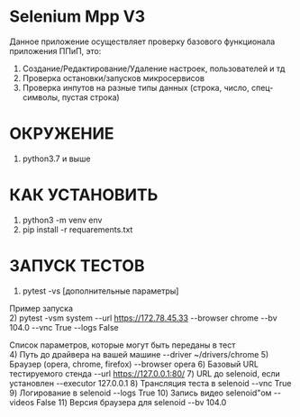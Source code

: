 # Selenium Mpp V3
Данное приложение осуществляет проверку базового функционала приложения ППиП, это:
1) Создание/Редактирование/Удаление настроек, пользователей и тд
2) Проверка остановки/запусков микросервисов
3) Проверка инпутов на разные типы данных (строка, число, спец-символы, пустая строка)

# ОКРУЖЕНИЕ
1) python3.7 и выше

# КАК УСТАНОВИТЬ
1) python3 -m venv env
2) pip install -r requarements.txt

# ЗАПУСК ТЕСТОВ
1) pytest -vs [дополнительные параметры]

Пример запуска \
2) pytest -vsm system --url https://172.78.45.33 --browser chrome --bv 104.0 --vnc True --logs False

Список параметров, которые могут быть переданы в тест \
4) Путь до драйвера на вашей машине  --driver ~/drivers/chrome
5) Браузер (opera, chrome, firefox) --browser opera
6) Базовый URL тестируемого стенда --url https://127.0.0.1:80/
7) URL до selenoid, если установлен --executor 127.0.0.1
8) Трансляция теста в selenoid --vnc True
9) Логирование в selenoid --logs True
10) Запись видео selenoid"ом --videos False
11) Версия браузера для selenoid --bv 104.0






